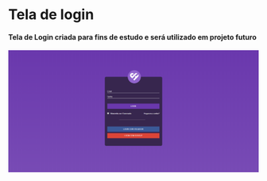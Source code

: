 # Tela de login
<h4>Tela de Login criada para fins de estudo e será utilizado em projeto futuro</h4>
<img src="https://github.com/Vinicius-Garcia/Tela-de-login/blob/master/src/assets/model.PNG">

